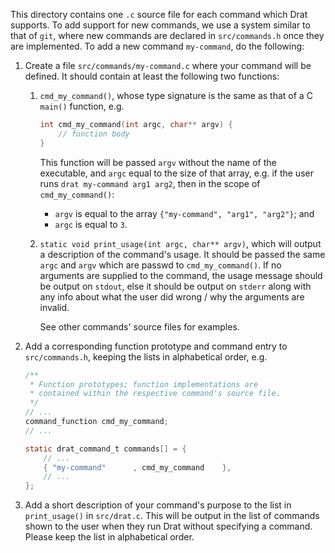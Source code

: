 This directory contains one `.c` source file for each command which Drat
supports. To add support for new commands, we use a system similar to that of
`git`, where new commands are declared in `src/commands.h` once they are
implemented. To add a new command `my-command`, do the following:

1. Create a file `src/commands/my-command.c` where your command will be defined.
    It should contain at least the following two functions:

    1. `cmd_my_command()`, whose type signature is the same as that of a C
        `main()` function, e.g.

        ```c
        int cmd_my_command(int argc, char** argv) {
            // function body
        }
        ```

        This function will be passed `argv` without the name of the executable, and
        `argc` equal to the size of that array, e.g. if the user runs
        `drat my-command arg1 arg2`, then in the scope of `cmd_my_command()`:

        - `argv` is equal to the array `{"my-command", "arg1", "arg2"}`; and
        - `argc` is equal to `3`.

    2. `static void print_usage(int argc, char** argv)`, which will output a
        description of the command's usage. It should be passed the same `argc`
        and `argv` which are passwd to `cmd_my_command()`. If no arguments are
        supplied to the command, the usage message should be output on `stdout`,
        else it should be output on `stderr` along with any info about what the
        user did wrong / why the arguments are invalid.
        
        See other commands' source files for examples. 

2. Add a corresponding function prototype and command entry to `src/commands.h`,
    keeping the lists in alphabetical order, e.g.

    ```c
    /**
     * Function prototypes; function implementations are
     * contained within the respective command's source file.
     */
    // ...
    command_function cmd_my_command;
    // ...

    static drat_command_t commands[] = {
        // ...
        { "my-command"      , cmd_my_command    },
        // ...
    };
    ```

3. Add a short description of your command's purpose to the list in
    `print_usage()` in `src/drat.c`. This will be output in the list of commands
    shown to the user when they run Drat without specifying a command. Please
    keep the list in alphabetical order.
